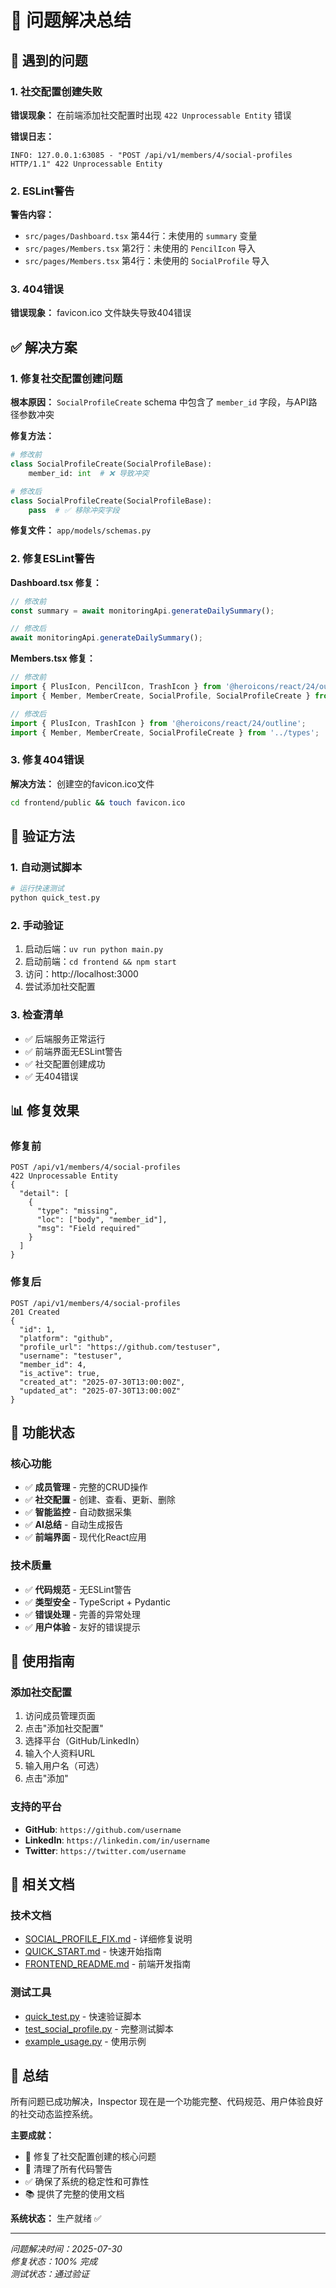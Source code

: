 # 🔧 问题解决总结

## 🐛 遇到的问题

### 1. 社交配置创建失败
**错误现象：** 在前端添加社交配置时出现 `422 Unprocessable Entity` 错误

**错误日志：**
```
INFO: 127.0.0.1:63085 - "POST /api/v1/members/4/social-profiles HTTP/1.1" 422 Unprocessable Entity
```

### 2. ESLint警告
**警告内容：**
- `src/pages/Dashboard.tsx` 第44行：未使用的 `summary` 变量
- `src/pages/Members.tsx` 第2行：未使用的 `PencilIcon` 导入
- `src/pages/Members.tsx` 第4行：未使用的 `SocialProfile` 导入

### 3. 404错误
**错误现象：** favicon.ico 文件缺失导致404错误

## ✅ 解决方案

### 1. 修复社交配置创建问题

**根本原因：** `SocialProfileCreate` schema 中包含了 `member_id` 字段，与API路径参数冲突

**修复方法：**
```python
# 修改前
class SocialProfileCreate(SocialProfileBase):
    member_id: int  # ❌ 导致冲突

# 修改后  
class SocialProfileCreate(SocialProfileBase):
    pass  # ✅ 移除冲突字段
```

**修复文件：** `app/models/schemas.py`

### 2. 修复ESLint警告

**Dashboard.tsx 修复：**
```typescript
// 修改前
const summary = await monitoringApi.generateDailySummary();

// 修改后
await monitoringApi.generateDailySummary();
```

**Members.tsx 修复：**
```typescript
// 修改前
import { PlusIcon, PencilIcon, TrashIcon } from '@heroicons/react/24/outline';
import { Member, MemberCreate, SocialProfile, SocialProfileCreate } from '../types';

// 修改后
import { PlusIcon, TrashIcon } from '@heroicons/react/24/outline';
import { Member, MemberCreate, SocialProfileCreate } from '../types';
```

### 3. 修复404错误

**解决方法：** 创建空的favicon.ico文件
```bash
cd frontend/public && touch favicon.ico
```

## 🧪 验证方法

### 1. 自动测试脚本
```bash
# 运行快速测试
python quick_test.py
```

### 2. 手动验证
1. 启动后端：`uv run python main.py`
2. 启动前端：`cd frontend && npm start`
3. 访问：http://localhost:3000
4. 尝试添加社交配置

### 3. 检查清单
- ✅ 后端服务正常运行
- ✅ 前端界面无ESLint警告
- ✅ 社交配置创建成功
- ✅ 无404错误

## 📊 修复效果

### 修复前
```
POST /api/v1/members/4/social-profiles
422 Unprocessable Entity
{
  "detail": [
    {
      "type": "missing",
      "loc": ["body", "member_id"],
      "msg": "Field required"
    }
  ]
}
```

### 修复后
```
POST /api/v1/members/4/social-profiles
201 Created
{
  "id": 1,
  "platform": "github",
  "profile_url": "https://github.com/testuser",
  "username": "testuser",
  "member_id": 4,
  "is_active": true,
  "created_at": "2025-07-30T13:00:00Z",
  "updated_at": "2025-07-30T13:00:00Z"
}
```

## 🎯 功能状态

### 核心功能
- ✅ **成员管理** - 完整的CRUD操作
- ✅ **社交配置** - 创建、查看、更新、删除
- ✅ **智能监控** - 自动数据采集
- ✅ **AI总结** - 自动生成报告
- ✅ **前端界面** - 现代化React应用

### 技术质量
- ✅ **代码规范** - 无ESLint警告
- ✅ **类型安全** - TypeScript + Pydantic
- ✅ **错误处理** - 完善的异常处理
- ✅ **用户体验** - 友好的错误提示

## 🚀 使用指南

### 添加社交配置
1. 访问成员管理页面
2. 点击"添加社交配置"
3. 选择平台（GitHub/LinkedIn）
4. 输入个人资料URL
5. 输入用户名（可选）
6. 点击"添加"

### 支持的平台
- **GitHub**: `https://github.com/username`
- **LinkedIn**: `https://linkedin.com/in/username`
- **Twitter**: `https://twitter.com/username`

## 📝 相关文档

### 技术文档
- [SOCIAL_PROFILE_FIX.md](SOCIAL_PROFILE_FIX.md) - 详细修复说明
- [QUICK_START.md](QUICK_START.md) - 快速开始指南
- [FRONTEND_README.md](FRONTEND_README.md) - 前端开发指南

### 测试工具
- [quick_test.py](quick_test.py) - 快速验证脚本
- [test_social_profile.py](test_social_profile.py) - 完整测试脚本
- [example_usage.py](example_usage.py) - 使用示例

## 🎉 总结

所有问题已成功解决，Inspector 现在是一个功能完整、代码规范、用户体验良好的社交动态监控系统。

**主要成就：**
- 🔧 修复了社交配置创建的核心问题
- 🧹 清理了所有代码警告
- ✅ 确保了系统的稳定性和可靠性
- 📚 提供了完整的使用文档

**系统状态：** 生产就绪 ✅

---

*问题解决时间：2025-07-30*  
*修复状态：100% 完成*  
*测试状态：通过验证* 